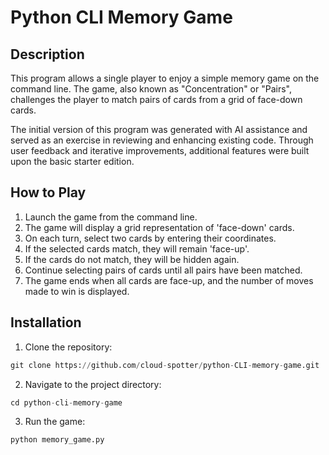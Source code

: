 # Python CLI Memory Game

## Description

This program allows a single player to enjoy a simple memory game on the command line. The game, also known as "Concentration" or "Pairs", challenges the player to match pairs of cards from a grid of face-down cards.

The initial version of this program was generated with AI assistance and served as an exercise in reviewing and enhancing existing code. Through user feedback and iterative improvements, additional features were built upon the basic starter edition.

## How to Play

1. Launch the game from the command line.
2. The game will display a grid representation of 'face-down' cards.
3. On each turn, select two cards by entering their coordinates.
4. If the selected cards match, they will remain 'face-up'.
5. If the cards do not match, they will be hidden again.
6. Continue selecting pairs of cards until all pairs have been matched.
7. The game ends when all cards are face-up, and the number of moves made to win is displayed.

## Installation

1. Clone the repository:
```python
git clone https://github.com/cloud-spotter/python-CLI-memory-game.git
```

2. Navigate to the project directory:
```python
cd python-cli-memory-game
```

3. Run the game:
```python
python memory_game.py
```
